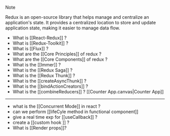 >[!note]
> Redux is an open-source  library that helps manage and centralize an application's state. It provides a centralized location to store and update application state, making it easier to manage data flow.
- What is [[React-Redux]] ?
- What is [[Redux-Toolkit]] ?
- What is [[Flux]] ?
- What are the [[Core Principles]] of redux ?
- What are the [[Core Components]] of redux ?
- What is the [[Immer]] ?
- What is the [[Redux Saga]] ?
- What is the [[Redux Thunk]] ?
- What is the [[createAsyncThunk]] ?
- What is the [[bindActionCreators]] ?
- What is the [[combineReducers]] ?
[[Counter App.canvas|Counter App]]

___
- what is the [[Concurrent Mode]] in react ?
- can we perform [[lifeCyle method in functional component]] 
- give a real time exp for [[useCallback]] ? 
- create a [[custom hook ]] ?
- What is [[Render props]]?





